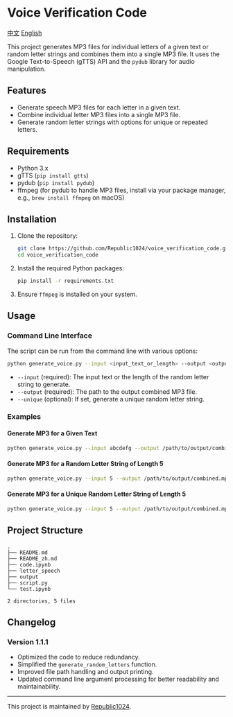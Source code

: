 # Voice Verification Code 

[中文](README_zh.md)
[English](README.md)

This project generates MP3 files for individual letters of a given text or random letter strings and combines them into a single MP3 file. It uses the Google Text-to-Speech (gTTS) API and the `pydub` library for audio manipulation.

## Features

- Generate speech MP3 files for each letter in a given text.
- Combine individual letter MP3 files into a single MP3 file.
- Generate random letter strings with options for unique or repeated letters.

## Requirements

- Python 3.x
- gTTS (`pip install gtts`)
- pydub (`pip install pydub`)
- ffmpeg (for pydub to handle MP3 files, install via your package manager, e.g., `brew install ffmpeg` on macOS)

## Installation

1. Clone the repository:
    ```sh
    git clone https://github.com/Republic1024/voice_verification_code.git
    cd voice_verification_code
    ```

2. Install the required Python packages:
    ```sh
    pip install -r requirements.txt
    ```

3. Ensure `ffmpeg` is installed on your system.

## Usage

### Command Line Interface

The script can be run from the command line with various options:

```sh
python generate_voice.py --input <input_text_or_length> --output <output_file> [--unique]
```

- `--input` (required): The input text or the length of the random letter string to generate.
- `--output` (required): The path to the output combined MP3 file.
- `--unique` (optional): If set, generate a unique random letter string.

### Examples

#### Generate MP3 for a Given Text

```sh
python generate_voice.py --input abcdefg --output /path/to/output/combined.mp3
```

#### Generate MP3 for a Random Letter String of Length 5

```sh
python generate_voice.py --input 5 --output /path/to/output/combined.mp3
```

#### Generate MP3 for a Unique Random Letter String of Length 5

```sh
python generate_voice.py --input 5 --output /path/to/output/combined.mp3 --unique
```

## Project Structure

```
.
├── README.md
├── README_zh.md
├── code.ipynb
├── letter_speech
├── output
├── script.py
└── test.ipynb

2 directories, 5 files
```

## Changelog

### Version 1.1.1

- Optimized the code to reduce redundancy.
- Simplified the `generate_random_letters` function.
- Improved file path handling and output printing.
- Updated command line argument processing for better readability and maintainability.

---

This project is maintained by [Republic1024](https://github.com/Republic1024).

